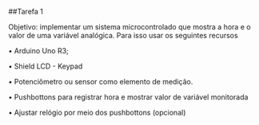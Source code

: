 ##Tarefa 1

Objetivo: implementar um sistema microcontrolado que mostra a hora e o valor de uma variável analógica. Para
isso usar os seguintes recursos

• Arduino Uno R3;

• Shield LCD - Keypad

• Potenciômetro ou sensor como elemento de medição.

• Pushbottons para registrar hora e mostrar valor de variável monitorada

• Ajustar relógio por meio dos pushbottons (opcional)
